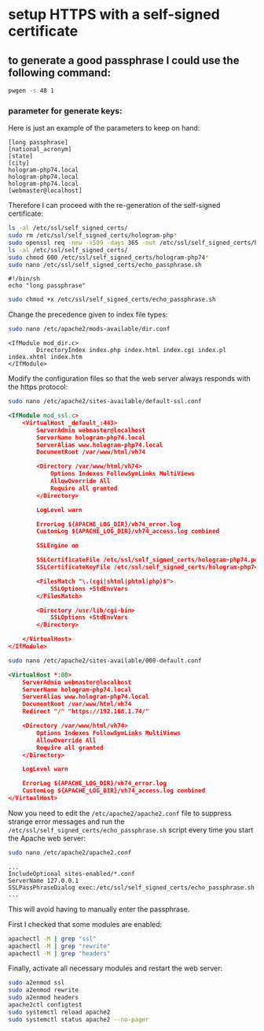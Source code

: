 # setup HTTPS with a self-signed certificate

## to generate a good passphrase I could use the following command:

```bash
pwgen -s 48 1
```

### parameter for generate keys:

Here is just an example of the parameters to keep on hand:

```text
[long passphrase]
[national_acronym]
[state]
[city]
hologram-php74.local
hologram-php74.local
hologram-php74.local
[webmaster@localhost]
```

Therefore I can proceed with the re-generation of the self-signed certificate:

```bash
ls -al /etc/ssl/self_signed_certs/
sudo rm /etc/ssl/self_signed_certs/hologram-php*
sudo openssl req -new -x509 -days 365 -out /etc/ssl/self_signed_certs/hologram-php74.pem -keyout /etc/ssl/self_signed_certs/hologram-php74.key
ls -al /etc/ssl/self_signed_certs/
sudo chmod 600 /etc/ssl/self_signed_certs/hologram-php74*
sudo nano /etc/ssl/self_signed_certs/echo_passphrase.sh
```

```text
#!/bin/sh
echo "long passphrase"
```

```bash
sudo chmod +x /etc/ssl/self_signed_certs/echo_passphrase.sh
```

Change the precedence given to index file types:

```bash
sudo nano /etc/apache2/mods-available/dir.conf
```

```text
<IfModule mod_dir.c>
        DirectoryIndex index.php index.html index.cgi index.pl index.xhtml index.htm
</IfModule>
```

Modify the configuration files so that the web server always responds with the https protocol:

```bash
sudo nano /etc/apache2/sites-available/default-ssl.conf
```

```xml
<IfModule mod_ssl.c>
    <VirtualHost _default_:443>
        ServerAdmin webmaster@localhost
        ServerName hologram-php74.local
        ServerAlias www.hologram-php74.local
        DocumentRoot /var/www/html/vh74

        <Directory /var/www/html/vh74>
            Options Indexes FollowSymLinks MultiViews
            AllowOverride All
            Require all granted
        </Directory>

        LogLevel warn

        ErrorLog ${APACHE_LOG_DIR}/vh74_error.log
        CustomLog ${APACHE_LOG_DIR}/vh74_access.log combined

        SSLEngine on

        SSLCertificateFile /etc/ssl/self_signed_certs/hologram-php74.pem
        SSLCertificateKeyFile /etc/ssl/self_signed_certs/hologram-php74.key

        <FilesMatch "\.(cgi|shtml|phtml|php)$">
            SSLOptions +StdEnvVars
        </FilesMatch>

        <Directory /usr/lib/cgi-bin>
            SSLOptions +StdEnvVars
        </Directory>

    </VirtualHost>
</IfModule>
```

```bash
sudo nano /etc/apache2/sites-available/000-default.conf
```

```xml
<VirtualHost *:80>
    ServerAdmin webmaster@localhost
    ServerName hologram-php74.local
    ServerAlias www.hologram-php74.local
    DocumentRoot /var/www/html/vh74
    Redirect "/" "https://192.168.1.74/"

    <Directory /var/www/html/vh74>
        Options Indexes FollowSymLinks MultiViews
        AllowOverride All
        Require all granted
    </Directory>

    LogLevel warn

    ErrorLog ${APACHE_LOG_DIR}/vh74_error.log
    CustomLog ${APACHE_LOG_DIR}/vh74_access.log combined
</VirtualHost>
```

Now you need to edit the `/etc/apache2/apache2.conf` file to suppress strange error messages and run the `/etc/ssl/self_signed_certs/echo_passphrase.sh` script every time you start the Apache web server:

```bash
sudo nano /etc/apache2/apache2.conf
```

```text
...
IncludeOptional sites-enabled/*.conf
ServerName 127.0.0.1
SSLPassPhraseDialog exec:/etc/ssl/self_signed_certs/echo_passphrase.sh
...
```

This will avoid having to manually enter the passphrase.

First I checked that some modules are enabled:

```bash
apachectl -M | grep "ssl"
apachectl -M | grep "rewrite"
apachectl -M | grep "headers"
```

Finally, activate all necessary modules and restart the web server:

```bash
sudo a2enmod ssl
sudo a2enmod rewrite
sudo a2enmod headers
apache2ctl configtest
sudo systemctl reload apache2
sudo systemctl status apache2 --no-pager
```
